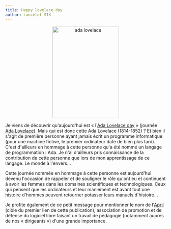 ```yaml
---
title: Happy lovelace day
author: Lancelot SIX
---
```

<div style="text-align:center">
<img width=209 height=287 alt="ada lovelace" src="https://upload.wikimedia.org/wikipedia/commons/0/0f/Ada_lovelace.jpg">
</div>

Je viens de découvrir qu'aujourd'hui est « l'[Ada Lovelace day](http://www.april.org/le-mardi-15-octobre-2013-cest-le-ada-lovelace-day) » (journée [Ada Lovelace](https://fr.wikipedia.org/wiki/Ada_Lovelace)). Mais qui est donc cette Ada Lovelace (1814-1852) ? Et bien il s'agit de première personne ayant jamais écrit un programme informatique (pour une machine fictive, le premier ordinateur date de bien plus tard). C'est d'ailleurs en hommage à cette personne qu'a été nommé un langage de programmation : Ada. Je n'ai d'ailleurs pris connaissance de la contribution de cette personne que lors de mon apprentissage de ce langage. Le monde à l'envers...

Cette journée nommée en hommage à cette personne est aujourd'hui devenu l'occasion de rappeler et de souligner le rôle qu'ont eu et continuent à avoir les femmes dans les domaines scientifiques et technologiques. Ceux qui pensent que les ordinateurs et leur maniement est avant tout une histoire d'hommes peuvent retourner potasser leurs manuels d'histoire...

Je profite également de ce petit message pour mentionner le nom de l'[April](http://http://www.april.org) (cible du premier lien de cette publication), association de promotion et de défense du logiciel libre faisant un travail de pédagogie (notamment auprès de nos « dirigeants ») d'une grande importance.
